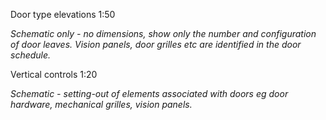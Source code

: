 <span class="transform-to-uppercase">Door type elevations <span class="highlight-red">1:50</span></span>

_Schematic only - no dimensions, show only the number and configuration of door leaves.
Vision panels, door grilles etc are identified in the door schedule._

<span class="transform-to-uppercase">Vertical controls <span class="highlight-red">1:20</span></span>

_Schematic - setting-out of elements associated with doors eg door hardware, mechanical grilles, vision panels._